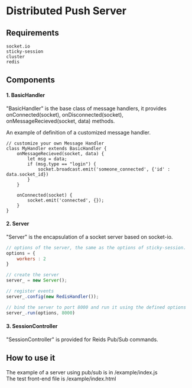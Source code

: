 # Distributed Push Server

## Requirements
```
socket.io 
sticky-session
cluster
redis
```
## Components
#### 1. BasicHandler
"BasicHandler" is the base class of message handlers, it provides onConnected(socket), onDisconnected(socket), onMessageRecieved(socket, data) methods. <br>

An example of definition of a customized message handler.
```
// customize your own Message Handler
class MyHandler extends BasicHandler {
	onMessageRecieved(socket, data) {
		let msg = data;
		if (msg.type == "login") {
			socket.broadcast.emit('someone_connected', {'id' : data.socket_id})
		}
	}

	onConnected(socket) {
		socket.emit('connected', {});
	}
}
```

#### 2. Server
"Server" is the encapsulation of a socket server based on socket-io.
``` js
// options of the server, the same as the options of sticky-session.
options = {
	workers : 2
}

// create the server
server_ = new Server();

// register events
server_.config(new RedisHandler());

// bind the server to port 8000 and run it using the defined options
server_.run(options, 8000)
```

#### 3. SessionController
"SessionController" is provided for Reids Pub/Sub commands.


## How to use it
The example of a server using pub/sub is in /example/index.js <br>
The test front-end file is /example/index.html
```

```
